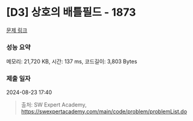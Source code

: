# [D3] 상호의 배틀필드 - 1873 

[문제 링크](https://swexpertacademy.com/main/code/problem/problemDetail.do?contestProbId=AV5LyE7KD2ADFAXc) 

### 성능 요약

메모리: 21,720 KB, 시간: 137 ms, 코드길이: 3,803 Bytes

### 제출 일자

2024-08-23 17:40



> 출처: SW Expert Academy, https://swexpertacademy.com/main/code/problem/problemList.do